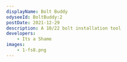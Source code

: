 ```yaml
---
displayName: Bolt Buddy
odyseeId: BoltBuddy:2
postDate: 2021-12-29
description: A 10/22 bolt installation tool
developers:
    - Its a Shame
images: 
    - 1-fs8.png
---
```

